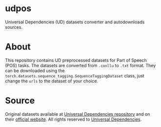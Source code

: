 # udpos
Universal Dependencies (UD) datasets converter and autodownloads sources.

# About

This repository contains UD preprocessed datasets for Part of Speech (POS) tasks. The datasets are converted 
from `.conllu` to `.txt` format. They can be downloaded using the `torch.datasets.sequence_tagging.SequenceTaggingDataset` class, 
just change the `urls` to the dataset of your choice.


# Source

Original datasets available at [Universal Dependencies repository](https://github.com/UniversalDependencies) and on their [official website](https://universaldependencies.org/).
All rights reserved to [Universal Dependencies](https://universaldependencies.org/).
